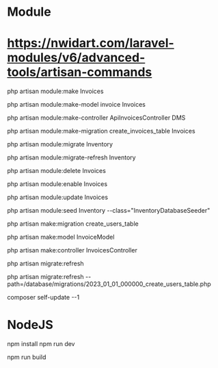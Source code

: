 # Module
# https://nwidart.com/laravel-modules/v6/advanced-tools/artisan-commands

php artisan module:make Invoices

php artisan module:make-model invoice Invoices

php artisan module:make-controller ApiInvoicesController DMS

php artisan module:make-migration create_invoices_table Invoices

php artisan module:migrate Inventory

php artisan module:migrate-refresh Inventory

php artisan module:delete Invoices

php artisan module:enable Invoices

php artisan module:update Invoices

php artisan module:seed Inventory --class="InventoryDatabaseSeeder"



php artisan make:migration create_users_table

php artisan make:model InvoiceModel

php artisan make:controller InvoicesController

php artisan migrate:refresh

php artisan migrate:refresh --path=/database/migrations/2023_01_01_000000_create_users_table.php

composer self-update --1


# NodeJS
npm install
npm run dev

npm run build
